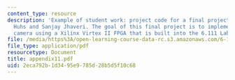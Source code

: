 ```yaml
---
content_type: resource
description: 'Example of student work: project code for a final project by Michael
  Huhs and Sanjay Jhaveri. The goal of this final project is to implement a digital
  camera using a Xilinx Virtex II FPGA that is built into the 6.111 Labkit.'
file: /media/https%3A/open-learning-course-data-rc.s3.amazonaws.com/6-111-introductory-digital-systems-laboratory-spring-2006/2eca792b1d3495e9785d28b5d5f10c68_appendix11.pdf
file_type: application/pdf
resourcetype: Document
title: appendix11.pdf
uid: 2eca792b-1d34-95e9-785d-28b5d5f10c68
---
```

